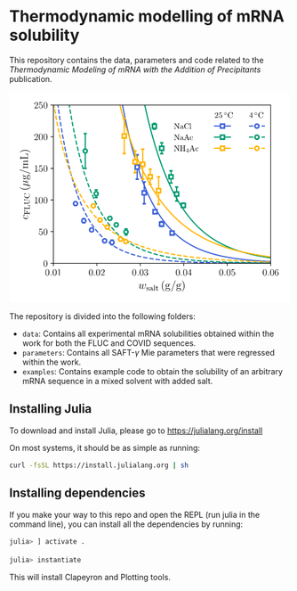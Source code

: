 # Thermodynamic modelling of mRNA solubility
This repository contains the data, parameters and code related to the _Thermodynamic Modeling of mRNA with the Addition of Precipitants_ publication. 

![mRNA_solubility](/assets/solubility_fluc_water_salts.png)

The repository is divided into the following folders:
* `data`: Contains all experimental mRNA solubilities obtained within the work for both the FLUC and COVID sequences.
* `parameters`: Contains all SAFT-$\gamma$ Mie parameters that were regressed within the work.
* `examples`: Contains example code to obtain the solubility of an arbitrary mRNA sequence in a mixed solvent with added salt.

## Installing Julia

To download and install Julia, please go to
https://julialang.org/install

On most systems, it should be as simple as running:
```bash
curl -fsSL https://install.julialang.org | sh
```

## Installing dependencies
If you make your way to this repo and open the REPL (run julia in the command line), you can install all the dependencies by running:
```julia
julia> ] activate .

julia> instantiate
```
This will install Clapeyron and Plotting tools.